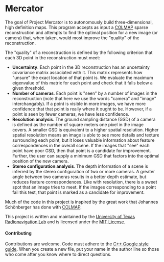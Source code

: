 # Mercator

The goal of Project Mercator is to autonomously build three-dimensional, high
definition maps. This program accepts as input a
[COLMAP](https://colmap.github.io) sparse reconstruction and attempts
to find the optimal position for a new image (or camera) that, when taken,
would most improve the "quality" of the reconstruction.

The "quality" of a reconstruction is defined by the following criterion that
each 3D point in the reconstruction must meet:
 - **Uncertainty**. Each point in the 3D reconstruction has an uncertainty
   covariance matrix associated with it. This matrix represents how "unsure"
   the exact location of that point is. We evaluate the maximum eigenvalue of
   this matrix for each point and check that it falls below a given threshold.
 - **Number of cameras**. Each point is "seen" by a number of images in the
   reconstruction (note that here we use the words "camera" and "image"
   interchangably). If a point is visible in more images, we have more
   confidence that that point is really where it ought to be. However, if a
   point is seen by fewer cameras, we have less confidence.
 - **Resolution analysis**. The ground sampling distance (GSD) of a camera is
   defined as the number of square meters one pixel in the image covers. A
   smaller GSD is equivalent to a higher spatial resolution. Higher spatial
   resolution means an image is able to see more details and texture
   surrounding each point, but it loses valuable information about feature
   correspondences in the overall scene. If the images that "see" each point
   have poor GSD, then that point is a candidate for improvement. Further, the
   user can supply a minimum GSD that factors into the optimal position of the
   new camera.
 - **Stereo configuration analysis**. The depth information of a scene is
   inferred by the stereo configuration of two or more cameras. A greater angle
   between two cameras results in a better depth estimate, but reduces feature
   correspondences. Like with resolution, there is a sweet spot that an image
   tries to meet. If the images corresponding to a point fail this test, that
   point is marked as a candidate for improvement.

Much of the code in this project is inspired by the great work that Johannes
Schönberger has done with [COLMAP](https://github.com/colmap/colmap).
   
This project is written and maintained by the [University of Texas
Radionavigation Lab](https://rnl.ae.utexas.edu) and is licensed under the [MIT
License](https://github.com/radionavlab/mercator/blob/master/LICENSE).

#### Contributing ####

Contributions are welcome. Code must adhere to the [C++ Google style
guide](https://google.github.io/styleguide/cppguide.html). When you create a
new file, put your name in the author line so those who come after you know
where to direct questions.
